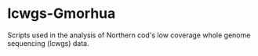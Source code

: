 # lcwgs-Gmorhua

Scripts used in the analysis of Northern cod's low coverage whole genome sequencing (lcwgs) data.
